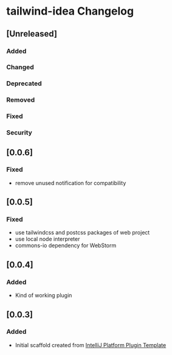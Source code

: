 <!-- Keep a Changelog guide -> https://keepachangelog.com -->

# tailwind-idea Changelog

## [Unreleased]
### Added

### Changed

### Deprecated

### Removed

### Fixed

### Security
## [0.0.6]
### Fixed
- remove unused notification for compatibility

## [0.0.5]
### Fixed
- use tailwindcss and postcss packages of web project
- use local node interpreter
- commons-io dependency for WebStorm

## [0.0.4]
### Added
- Kind of working plugin

## [0.0.3]
### Added
- Initial scaffold created from [IntelliJ Platform Plugin Template](https://github.com/JetBrains/intellij-platform-plugin-template)
